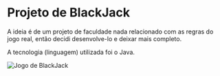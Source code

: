# Projeto de BlackJack

A ideia é de um projeto de faculdade nada relacionado com as regras do jogo real, então decidi desenvolve-lo e deixar mais completo.

A tecnologia (linguagem) utilizada foi o Java.

![Jogo de BlackJack](https://github.com/GustavoSouza13/Projeto_BlackJack/blob/master/gif_blackjack.gif)
